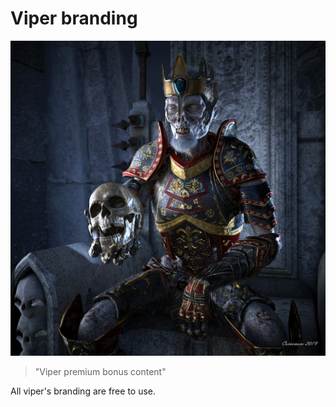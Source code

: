 # Viper branding

![INTRO Artwork bonus](https://github.com/viper-network/viper-branding/blob/master/the-undead-king-full_viper-extra.jpg?raw=true)
> "Viper premium bonus content"

All viper's branding are free to use.
